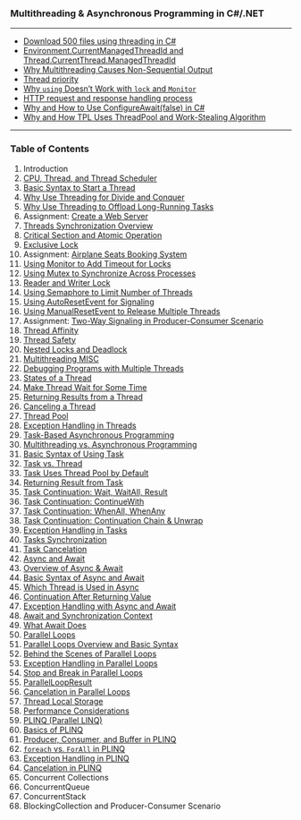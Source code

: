 ### Multithreading & Asynchronous Programming in C#/.NET

---

- [Download 500 files using threading in C#](https://github.com/uwspstar/From-Zero-to-Hero/blob/main/C%23.NET/Multithreading%20%26%20Asynchronous%20Programming/Download%20500%20files%20using%20threading%20in%20C%23.md)
- [Environment.CurrentManagedThreadId and Thread.CurrentThread.ManagedThreadId](https://github.com/uwspstar/From-Zero-to-Hero/blob/main/C%23.NET/Multithreading%20%26%20Asynchronous%20Programming/Environment.CurrentManagedThreadId%20vs%20Thread.CurrentThread.ManagedThreadId.md)
- [Why Multithreading Causes Non-Sequential Output](https://github.com/uwspstar/From-Zero-to-Hero/blob/main/C%23.NET/Multithreading%20%26%20Asynchronous%20Programming/Why%20Multithreading%20Causes%20Non-Sequential%20Output.md)
- [Thread priority](https://github.com/uwspstar/From-Zero-to-Hero/blob/main/C%23.NET/Multithreading%20%26%20Asynchronous%20Programming/Thread%20priority.md)
- [Why `using` Doesn’t Work with `lock` and `Monitor`](https://github.com/uwspstar/From-Zero-to-Hero/blob/main/C%23.NET/Multithreading%20%26%20Asynchronous%20Programming/Why%20%60using%60%20Doesn%E2%80%99t%20Work%20with%20%60lock%60%20and%20%60Monitor%60.md)
- [HTTP request and response handling process](https://github.com/uwspstar/From-Zero-to-Hero/blob/main/C%23.NET/Multithreading%20%26%20Asynchronous%20Programming/HTTP%20request%20and%20response%20handling%20process.md)
- [Why and How to Use ConfigureAwait(false) in C#](https://github.com/uwspstar/From-Zero-to-Hero/blob/main/C%23.NET/Multithreading%20%26%20Asynchronous%20Programming/Why%20and%20How%20to%20Use%20%60ConfigureAwait(false)%60%20in%20C%23.md)
- [Why and How TPL Uses ThreadPool and Work-Stealing Algorithm](https://github.com/uwspstar/From-Zero-to-Hero/blob/main/C%23.NET/Multithreading%20%26%20Asynchronous%20Programming/Why%20and%20How%20TPL%20Uses%20ThreadPool%20and%20Work-Stealing%20Algorithm.md)


---

### Table of Contents

1. Introduction
2. [CPU, Thread, and Thread Scheduler](https://github.com/uwspstar/From-Zero-to-Hero/blob/main/C%23.NET/Multithreading%20%26%20Asynchronous%20Programming/002.%20CPU%2C%20Thread%2C%20and%20Thread%20Scheduler%20in%20C%23.md)
3. [Basic Syntax to Start a Thread](https://github.com/uwspstar/From-Zero-to-Hero/blob/main/C%23.NET/Multithreading%20%26%20Asynchronous%20Programming/003.%20Basic%20Syntax%20to%20Start%20a%20Thread%20in%20C%23.md)
4. [Why Use Threading for Divide and Conquer](https://github.com/uwspstar/From-Zero-to-Hero/blob/main/C%23.NET/Multithreading%20&%20Asynchronous%20Programming/004.%20Why%20Use%20Threading%20for%20Divide%20and%20Conquer%20in%20C%23.md)
5. [Why Use Threading to Offload Long-Running Tasks](https://github.com/uwspstar/From-Zero-to-Hero/blob/main/C%23.NET/Multithreading%20%26%20Asynchronous%20Programming/005.%20Why%20Use%20Threading%20to%20Offload%20Long-Running%20Tasks%20in%20C%23.md)
6. Assignment: [Create a Web Server](https://github.com/uwspstar/From-Zero-to-Hero/blob/main/C%23.NET/Multithreading%20%26%20Asynchronous%20Programming/006.%20Create%20a%20Web%20Server.md)
7. [Threads Synchronization Overview](https://github.com/uwspstar/From-Zero-to-Hero/blob/main/C%23.NET/Multithreading%20%26%20Asynchronous%20Programming/007.%20Overview%20of%20Thread%20Synchronization.md)
8. [Critical Section and Atomic Operation](https://github.com/uwspstar/From-Zero-to-Hero/blob/main/C%23.NET/Multithreading%20%26%20Asynchronous%20Programming/008.%20Critical%20Section.md)
9. [Exclusive Lock](https://github.com/uwspstar/From-Zero-to-Hero/blob/main/C%23.NET/Multithreading%20%26%20Asynchronous%20Programming/009.%20Exclusive%20Lock.md)
10. Assignment: [Airplane Seats Booking System](https://github.com/uwspstar/From-Zero-to-Hero/blob/main/C%23.NET/Multithreading%20%26%20Asynchronous%20Programming/010.%20Airplane%20Seats%20Booking%20System.md)
11. [Using Monitor to Add Timeout for Locks](https://github.com/uwspstar/From-Zero-to-Hero/blob/main/C%23.NET/Multithreading%20%26%20Asynchronous%20Programming/011.%20Using%20%60Monitor%60%20to%20Add%20Timeout%20for%20Locks.md)
12. [Using Mutex to Synchronize Across Processes](https://github.com/uwspstar/From-Zero-to-Hero/blob/main/C%23.NET/Multithreading%20%26%20Asynchronous%20Programming/012.%20Using%20%60Mutex%60%20to%20Synchronize%20Across%20Processes.md)
13. [Reader and Writer Lock](https://github.com/uwspstar/From-Zero-to-Hero/blob/main/C%23.NET/Multithreading%20%26%20Asynchronous%20Programming/013.%20Reader-Writer%20Lock.md)
14. [Using Semaphore to Limit Number of Threads](https://github.com/uwspstar/From-Zero-to-Hero/blob/main/C%23.NET/Multithreading%20%26%20Asynchronous%20Programming/014.%20Using%20%60Semaphore%60%20to%20Limit%20the%20Number%20of%20Threads.md)
15. [Using AutoResetEvent for Signaling](https://github.com/uwspstar/From-Zero-to-Hero/blob/main/C%23.NET/Multithreading%20%26%20Asynchronous%20Programming/015.%20Using%20%60AutoResetEvent%60%20for%20Signaling.md)
16. [Using ManualResetEvent to Release Multiple Threads](https://github.com/uwspstar/From-Zero-to-Hero/blob/main/C%23.NET/Multithreading%20%26%20Asynchronous%20Programming/016.%20Using%20%60ManualResetEvent%60%20to%20Release%20Multiple%20Threads.md)
17. Assignment: [Two-Way Signaling in Producer-Consumer Scenario](https://github.com/uwspstar/From-Zero-to-Hero/blob/main/C%23.NET/Multithreading%20%26%20Asynchronous%20Programming/017.%20Two-Way%20Signaling%20in%20Producer-Consumer%20Scenario.md)
18. [Thread Affinity](https://github.com/uwspstar/From-Zero-to-Hero/blob/main/C%23.NET/Multithreading%20%26%20Asynchronous%20Programming/018.%20Thread%20Affinity.md)
19. [Thread Safety](https://github.com/uwspstar/From-Zero-to-Hero/blob/main/C%23.NET/Multithreading%20%26%20Asynchronous%20Programming/019.%20Thread%20Safety.md)
20. [Nested Locks and Deadlock](https://github.com/uwspstar/From-Zero-to-Hero/blob/main/C%23.NET/Multithreading%20%26%20Asynchronous%20Programming/020.%20Nested%20Locks%20and%20Deadlock.md)
21. [Multithreading MISC](https://github.com/uwspstar/From-Zero-to-Hero/blob/main/C%23.NET/Multithreading%20%26%20Asynchronous%20Programming/021.%20Multithreading%20Miscellaneous%20Topics.md)
22. [Debugging Programs with Multiple Threads](https://github.com/uwspstar/From-Zero-to-Hero/blob/main/C%23.NET/Multithreading%20%26%20Asynchronous%20Programming/022.%20Debugging%20Programs%20with%20Multiple%20Threads.md)
23. [States of a Thread](https://github.com/uwspstar/From-Zero-to-Hero/blob/main/C%23.NET/Multithreading%20%26%20Asynchronous%20Programming/023.%20States%20of%20a%20Thread%3A%20Understanding%20Thread%20Lifecycle.md)
24. [Make Thread Wait for Some Time](https://github.com/uwspstar/From-Zero-to-Hero/blob/main/C%23.NET/Multithreading%20%26%20Asynchronous%20Programming/024.%20%60Thread.SpinWait%60%20vs%20%60Thread.Sleep%60%20vs%20%60Thread.SpinUntil%60.md)
25. [Returning Results from a Thread](https://github.com/uwspstar/From-Zero-to-Hero/blob/main/C%23.NET/Multithreading%20&%20Asynchronous%20Programming/025.%20Returning%20Results%20from%20a%20Thread.md)
26. [Canceling a Thread](https://github.com/uwspstar/From-Zero-to-Hero/blob/main/C%23.NET/Multithreading%20%26%20Asynchronous%20Programming/026.%20Canceling%20a%20Thread.md)
27. [Thread Pool](https://github.com/uwspstar/From-Zero-to-Hero/blob/main/C%23.NET/Multithreading%20%26%20Asynchronous%20Programming/027.%20Thread%20Pool.md)
28. [Exception Handling in Threads](https://github.com/uwspstar/From-Zero-to-Hero/blob/main/C%23.NET/Multithreading%20%26%20Asynchronous%20Programming/028.%20Exception%20Handling%20in%20Threads.md)
29. [Task-Based Asynchronous Programming](https://github.com/uwspstar/From-Zero-to-Hero/blob/main/C%23.NET/Multithreading%20&%20Asynchronous%20Programming/029.%20Task-Based%20Asynchronous%20Programming.md)
30. [Multithreading vs. Asynchronous Programming](https://github.com/uwspstar/From-Zero-to-Hero/blob/main/C%23.NET/Multithreading%20%26%20Asynchronous%20Programming/030.%20Multithreading%20vs.%20Asynchronous%20Programming.md)
31. [Basic Syntax of Using Task](https://github.com/uwspstar/From-Zero-to-Hero/blob/main/C%23.NET/Multithreading%20%26%20Asynchronous%20Programming/031.%20Basic%20Syntax%20of%20Using%20Task.md)
32. [Task vs. Thread](https://github.com/uwspstar/From-Zero-to-Hero/blob/main/C%23.NET/Multithreading%20%26%20Asynchronous%20Programming/032.%20Task%20vs.%20Thread.md)
33. [Task Uses Thread Pool by Default](https://github.com/uwspstar/From-Zero-to-Hero/blob/main/C%23.NET/Multithreading%20%26%20Asynchronous%20Programming/033.%20Task%20Uses%20Thread%20Pool%20by%20Default.md)
34. [Returning Result from Task](https://github.com/uwspstar/From-Zero-to-Hero/blob/main/C%23.NET/Multithreading%20%26%20Asynchronous%20Programming/034.%20Returning%20Result%20from%20Task.md)
35. [Task Continuation: Wait, WaitAll, Result](https://github.com/uwspstar/From-Zero-to-Hero/blob/main/C%23.NET/Multithreading%20%26%20Asynchronous%20Programming/035.%20Task%20Continuation%20in%20C%23%3A%20%60Wait%60%2C%20%60WaitAll%60%2C%20%60Result%60.md)
36. [Task Continuation: ContinueWith](https://github.com/uwspstar/From-Zero-to-Hero/blob/main/C%23.NET/Multithreading%20%26%20Asynchronous%20Programming/036.%20Task%20Continuation%3A%20%60ContinueWith%60.md)
37. [Task Continuation: WhenAll, WhenAny](https://github.com/uwspstar/From-Zero-to-Hero/blob/main/C%23.NET/Multithreading%20%26%20Asynchronous%20Programming/037.%20Task%20Continuation%3A%20%60Task.WhenAll%60%20and%20%60Task.WhenAny%60.md)
38. [Task Continuation: Continuation Chain & Unwrap](https://github.com/uwspstar/From-Zero-to-Hero/blob/main/C%23.NET/Multithreading%20%26%20Asynchronous%20Programming/038.%20Continuation%20Chain%20and%20Unwrap.md)
39. [Exception Handling in Tasks](https://github.com/uwspstar/From-Zero-to-Hero/blob/main/C%23.NET/Multithreading%20%26%20Asynchronous%20Programming/039.%20Exception%20Handling%20in%20Tasks%20in%20C%23.md)
40. [Tasks Synchronization](https://github.com/uwspstar/From-Zero-to-Hero/blob/main/C%23.NET/Multithreading%20%26%20Asynchronous%20Programming/040.%20Task%20Synchronization%20in%20C%23.md)
41. [Task Cancelation](https://github.com/uwspstar/From-Zero-to-Hero/blob/main/C%23.NET/Multithreading%20%26%20Asynchronous%20Programming/041.%20Task%20Cancellation%20in%20C%23.md)
42. [Async and Await](https://github.com/uwspstar/From-Zero-to-Hero/blob/main/C%23.NET/Multithreading%20%26%20Asynchronous%20Programming/042.%20Understanding%20%60async%60%20and%20%60await%60%20in%20C%23.md)
43. [Overview of Async & Await](https://github.com/uwspstar/From-Zero-to-Hero/blob/main/C%23.NET/Multithreading%20%26%20Asynchronous%20Programming/043.%20Overview%20of%20Async%20%26%20Await.md)
44. [Basic Syntax of Async and Await](https://github.com/uwspstar/From-Zero-to-Hero/blob/main/C%23.NET/Multithreading%20%26%20Asynchronous%20Programming/044.%20Basic%20Syntax%20of%20Async%20and%20Await.md)
45. [Which Thread is Used in Async](https://github.com/uwspstar/From-Zero-to-Hero/blob/main/C%23.NET/Multithreading%20%26%20Asynchronous%20Programming/045.%20Which%20Thread%20is%20Used%20in%20Async.md)
46. [Continuation After Returning Value](https://github.com/uwspstar/From-Zero-to-Hero/blob/main/C%23.NET/Multithreading%20%26%20Asynchronous%20Programming/046.%20Continuation%20After%20Returning%20Value.md)
47. [Exception Handling with Async and Await](https://github.com/uwspstar/From-Zero-to-Hero/blob/main/C%23.NET/Multithreading%20%26%20Asynchronous%20Programming/047.%20Exception%20Handling%20with%20Async%20and%20Await.md)
48. [Await and Synchronization Context](https://github.com/uwspstar/From-Zero-to-Hero/blob/main/C%23.NET/Multithreading%20%26%20Asynchronous%20Programming/048.%20Await%20and%20Synchronization%20Context.md)
49. [What Await Does](https://github.com/uwspstar/From-Zero-to-Hero/blob/main/C%23.NET/Multithreading%20%26%20Asynchronous%20Programming/049.%20What%20Await%20Does.md)
50. [Parallel Loops](https://github.com/uwspstar/From-Zero-to-Hero/blob/main/C%23.NET/Multithreading%20%26%20Asynchronous%20Programming/050.%20Parallel%20Loops.md)
51. [Parallel Loops Overview and Basic Syntax](https://github.com/uwspstar/From-Zero-to-Hero/blob/main/C%23.NET/Multithreading%20%26%20Asynchronous%20Programming/051.%20Parallel%20Loops%20Overview%20and%20Basic%20Syntax.md)
52. [Behind the Scenes of Parallel Loops](https://github.com/uwspstar/From-Zero-to-Hero/blob/main/C%23.NET/Multithreading%20%26%20Asynchronous%20Programming/052.%20Behind%20the%20Scenes%20of%20Parallel%20Loops.md)
53. [Exception Handling in Parallel Loops](https://github.com/uwspstar/From-Zero-to-Hero/blob/main/C%23.NET/Multithreading%20%26%20Asynchronous%20Programming/053.%20Exception%20Handling%20in%20Parallel%20Loops.md)
54. [Stop and Break in Parallel Loops](https://github.com/uwspstar/From-Zero-to-Hero/blob/main/C%23.NET/Multithreading%20%26%20Asynchronous%20Programming/054.%20Stop%20and%20Break%20in%20Parallel%20Loops.md)
55. [ParallelLoopResult](https://github.com/uwspstar/From-Zero-to-Hero/blob/main/C%23.NET/Multithreading%20%26%20Asynchronous%20Programming/055.%20ParallelLoopResult.md)
56. [Cancelation in Parallel Loops](https://github.com/uwspstar/From-Zero-to-Hero/blob/main/C%23.NET/Multithreading%20%26%20Asynchronous%20Programming/056.%20Cancelation%20in%20Parallel%20Loops.md)
57. [Thread Local Storage](https://github.com/uwspstar/From-Zero-to-Hero/blob/main/C%23.NET/Multithreading%20%26%20Asynchronous%20Programming/057.%20Thread%20Local%20Storage%20(TLS)%20in%20C%23.md)
58. [Performance Considerations](https://github.com/uwspstar/From-Zero-to-Hero/blob/main/C%23.NET/Multithreading%20&%20Asynchronous%20Programming/058.%20Performance%20Considerations%20in%20C%23.md)
59. [PLINQ (Parallel LINQ)](https://github.com/uwspstar/From-Zero-to-Hero/blob/main/C%23.NET/Multithreading%20&%20Asynchronous%20Programming/059.%20PLINQ%20(Parallel%20LINQ)%20in%20C%23.md)
60. [Basics of PLINQ](https://github.com/uwspstar/From-Zero-to-Hero/blob/main/C%23.NET/Multithreading%20%26%20Asynchronous%20Programming/060.%20Basics%20of%20PLINQ.md)
61. [Producer, Consumer, and Buffer in PLINQ](https://github.com/uwspstar/From-Zero-to-Hero/blob/main/C%23.NET/Multithreading%20%26%20Asynchronous%20Programming/061.%20Producer%2C%20Consumer%2C%20and%20Buffer%20in%20PLINQ.md)
62. [`foreach` vs. `ForAll` in PLINQ](https://github.com/uwspstar/From-Zero-to-Hero/blob/main/C%23.NET/Multithreading%20%26%20Asynchronous%20Programming/062.%20%60foreach%60%20vs.%20%60ForAll%60%20in%20PLINQ.md)
63. [Exception Handling in PLINQ](https://github.com/uwspstar/From-Zero-to-Hero/blob/main/C%23.NET/Multithreading%20%26%20Asynchronous%20Programming/063.%20Exception%20Handling%20in%20PLINQ.md)
64. [Cancelation in PLINQ](https://github.com/uwspstar/From-Zero-to-Hero/blob/main/C%23.NET/Multithreading%20%26%20Asynchronous%20Programming/064.%20Cancelation%20in%20PLINQ.md)
65. Concurrent Collections
66. ConcurrentQueue
67. ConcurrentStack
68. BlockingCollection and Producer-Consumer Scenario
